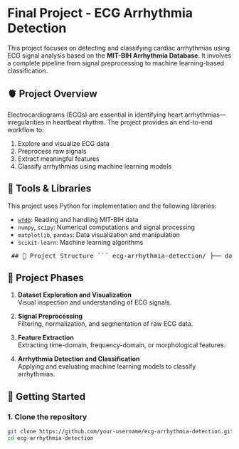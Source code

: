# Final Project - ECG Arrhythmia Detection

This project focuses on detecting and classifying cardiac arrhythmias using ECG signal analysis based on the **MIT-BIH Arrhythmia Database**. It involves a complete pipeline from signal preprocessing to machine learning-based classification.

## 🫀 Project Overview

Electrocardiograms (ECGs) are essential in identifying heart arrhythmias—irregularities in heartbeat rhythm. The project provides an end-to-end workflow to:

1. Explore and visualize ECG data
2. Preprocess raw signals
3. Extract meaningful features
4. Classify arrhythmias using machine learning models

## 🧰 Tools & Libraries

This project uses Python for implementation and the following libraries:

- [`wfdb`](https://pypi.org/project/wfdb/): Reading and handling MIT-BIH data
- `numpy`, `scipy`: Numerical computations and signal processing
- `matplotlib`, `pandas`: Data visualization and manipulation
- `scikit-learn`: Machine learning algorithms


<pre> ## 📁 Project Structure ``` ecg-arrhythmia-detection/ ├── data/ # Raw and processed ECG data ├── notebooks/ # Jupyter notebooks for each analysis phase ├── docs/ # Documentation (project reports, API docs, references) ├── results/ # Output figures, reports, and logs ├── requirements.txt # Python dependencies ├── README.md # Project overview and instructions └── LICENSE # (Optional) Licensing information ``` </pre>
## 🔬 Project Phases

1. **Dataset Exploration and Visualization**  
   Visual inspection and understanding of ECG signals.

2. **Signal Preprocessing**  
   Filtering, normalization, and segmentation of raw ECG data.

3. **Feature Extraction**  
   Extracting time-domain, frequency-domain, or morphological features.

4. **Arrhythmia Detection and Classification**  
   Applying and evaluating machine learning models to classify arrhythmias.

## 🚀 Getting Started

### 1. Clone the repository

```bash
git clone https://github.com/your-username/ecg-arrhythmia-detection.git
cd ecg-arrhythmia-detection
